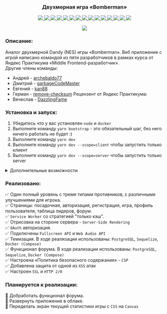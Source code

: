 <h3 align="center">
Двухмерная игра «Bomberman»
</h3>

<p align="center">
  <a href="https://www.w3schools.com/html/html5_canvas.asp">
    <img src="https://img.shields.io/badge/Canvas-blueviolet?style=plastic"/>
  </a>
  <a href="https://react.dev/">
    <img src="https://img.shields.io/badge/React-18.2.0-blue?style=plastic&logo=react"/>
  </a>
  <a href="https://redux-toolkit.js.org/">
    <img src="https://img.shields.io/badge/Redux Toolkit-1.9.1-blue?style=plastic&logo=redux"/>
  </a>
  <a href="https://github.com/css-modules/css-modules">
    <img src="https://img.shields.io/badge/CSS Modules-gray?style=plastic&logo=cssmodules"/>
  </a>
  <a href="https://www.postgresql.org/">
    <img src="https://img.shields.io/badge/PostgreSQL-gray?style=plastic&logo=postgresql"/>
  </a>
  <a href="https://sequelize.org/">
    <img src="https://img.shields.io/badge/Sequelize-gray?style=plastic&logo=sequelize"/>
  </a>
  <a href="https://axios-http.com/docs/intro">
    <img src="https://img.shields.io/badge/Axios-1.3.4-blue?style=plastic&logo=axios"/>
  </a>
  <a href="https://expressjs.com/">
    <img src="https://img.shields.io/badge/Express.js-4.18.1-blue?style=plastic&logo=express"/>
  </a>
  <a href="https://jestjs.io/">
  <img src="https://img.shields.io/badge/Jest-^28-blue?style=plastic&logo=jest"/>
  </a>
  <a href="https://eslint.org/">
    <img src="https://img.shields.io/badge/ESLint-8.23.0-blue?style=plastic&logo=eslint"/>
  </a>
  <a href="https://stylelint.io/">
    <img src="https://img.shields.io/badge/Stylelint-14.16.1-blue?style=plastic&logo=stylelint"/>
  </a>
  <a href="https://vitejs.dev/">
    <img src="https://img.shields.io/badge/Vite-3.0.7-blue?style=plastic&logo=vite"/>
  </a>
  <a href="https://lerna.js.org/">
    <img src="https://img.shields.io/badge/Lerna-^5.4.3-blue?style=plastic&logo=lerna"/>
  </a>
  <a href="https://www.docker.com/">
    <img src="https://img.shields.io/badge/Docker-gray?style=plastic&logo=docker"/>
  </a>
  <a href="https://nginx.org/ru/">
    <img src="https://img.shields.io/badge/Nginx-gray?style=plastic&logo=nginx"/>
  </a>
</p>

<div align="center">
  <a href="https://aleksandr-86.github.io/canvas-bomberman/">
    <img src="https://user-images.githubusercontent.com/96790009/227902136-3c0d5fc1-ba6b-40a6-aeaf-3d9fdb06cadf.png"/>
  </a>
</div>

### Описание:

Аналог двухмерной Dandy (NES) игры «Bomberman». Веб приложение с игрой написано командой из пяти разработчиков в рамках курса от Яндекс Практикума «Middle Frontend-разработчик».  
Другие члены команды:  
- Андрей - [archebaldo77](https://github.com/archebaldo77)
- Дмитрий - [garbageCodeMaster](https://github.com/garbageCodeMaster)
- Евгений - [kan88](https://github.com/kan88)
- Герман - [remove-checksum](https://github.com/remove-checksum)
Рецензент от Яндекс Практикума:
- Вячеслав - [DazzlingFame](https://github.com/DazzlingFame)

### Установка и запуск:

1. Убедитесь что у вас установлен `node` и `docker`
2. Выполните команду `yarn bootstrap` - это обязательный шаг, без него ничего работать не будет :)
3. Выполните команду `yarn dev`
4. Выполните команду `yarn dev --scope=client` чтобы запустить только клиент
5. Выполните команду `yarn dev --scope=server` чтобы запустить только server

<details>
  
  <summary>Дополнительные возможности</summary>
  
<details>
  
<summary>Добавление зависимостей</summary>

В этом проекте используется `monorepo` на основе [`lerna`](https://github.com/lerna/lerna)

Чтобы добавить зависимость для клиента
`yarn lerna add {your_dep} --scope client`

Для сервера
`yarn lerna add {your_dep} --scope server`

И для клиента и для сервера
`yarn lerna add {your_dep}`

Если вы хотите добавить dev зависимость, проделайте то же самое, но с флагом `dev`
`yarn lerna add {your_dep} --dev --scope server`

</details>

<details>
<summary>Тестирование</summary>

  Для запуска всех тестов используйте команду:

`yarn test`

Для запуска тестов только для клиента:

`yarn test --scope=client`

Для запуска только для сервера:

`yarn test --scope=server`

Для клиента были внедрены `snapshot` тесты, если вы делаете изменения в разметке, то тест "упадет".

Если тест "упал", то в окне терминала будет показан `diff` (разница между тем, что было, и тем что стало).

Если изменения вас устраивают, то необходимо обновить тест.
Как это сделать:

1.  Нужно перейти в каталог клиента: `cd packages/client`
2.  Обновить тест `npm test -- -u -t <имя теста>`

Если изменения вас не устраивают, то верните код файла компонента в первоначальный вид.

Если вы написали новый компонент, то для него необходимо написать `snapshot` тест. Для этого создайте файл рядом с компонентом под названием `<componentName>.snap.test.tsx`, опишите тест и запустите команду `yarn test --scope=client`

Документация по `snapshot` тестам [тут](https://jestjs.io/docs/snapshot-testing).

</details>

<details>
<summary>Linters</summary>

`yarn lint`

</details>

<details>
<summary>Prettier</summary>

`yarn format`

</details>

<details>
<summary>Сборка и предварительный просмотр проекта</summary>

Сборка:
`yarn build`

Предварительный просмотр:
`yarn preview --scope client`
`yarn preview --scope server`

</details>

<details>
<summary>Hooks</summary>

В проекте используется [lefthook](https://github.com/evilmartians/lefthook)
Для пропуска проверок используйте `--no-verify`

</details>

<details>
<summary>Автоматическое развёртывание статики на vercel</summary>

Зарегистрируйте аккаунт на [vercel](https://vercel.com/)
Следуйте [инструкции](https://vitejs.dev/guide/static-deploy.html#vercel-for-git)
В качестве `root directory` укажите `packages/client`

Все PR будут автоматически равёртываться на vercel. URL будет предоставлен развёртывающим ботом.

</details>

<details>
<summary>Окружение в docker</summary>

Перед первым запуском выполните `node init.js`

`docker compose up` - запустит три сервиса

1. nginx, раздающий клиентскую статику (client)
2. node, ваш сервер (server)
3. postgres, вашу базу данных (postgres)

Если вам понадобится только один сервис, просто уточните какой в команде
`docker compose up {sevice_name}`, например `docker compose up server`

</details>

<details>
<summary>Яндекс Облако</summary>

1. Создан сервер на платформе яндекс cloud
2. Создана виртуальная машина на UBUNTU
3. Серверу присвоен статический адрес 158.160.51.238

</details>
      
</details>
  
### Реализовано:

✅ Один полный уровень с тремя типами противников, с различными улучшениями для игрока.  
✅ Страницы: посадочная, авторизация, регистрация, игра, профиль пользователя, таблица лидеров, форум.  
✅ `Service Worker` со стратегией "только кэш".  
✅ Отрисовка на стороне сервера - `Server-Side Rendering`  
✅ `OAuth` авторизация.  
✅ Подключены `Fullscreen API` и `Web Audio API`  
✅ Темизация. В ходе реализации использованы: `PostgreSQL`, `Sequelize`, `Docker (Compose)`  
✅ Функционал форума. В ходе реализации использованы: `PostgreSQL`, `Sequelize`, `Docker (Compose)`  
✅ Настроена «Политика безопасного содержания» - `CSP`  
✅ Добавлена защита от одной из `XSS` атак  
✅ Настроен `SSL` и `HTTP 2/0`

### Планируется к реализации:

🔲 Добработать функционал форума.  
🔲 Развернуть приложение в облаке.  
🔲 Переделать экран текущей статистики игры с `CSS` на `Canvas`

